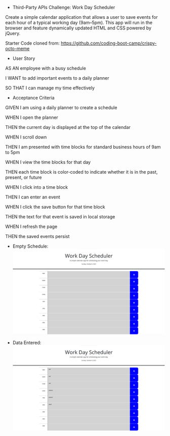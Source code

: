 * Third-Party APIs Challenge: Work Day Scheduler

Create a simple calendar application that allows a user to save events for each hour of a typical working day (9am–5pm). This app will run in the browser and feature dynamically updated HTML and CSS powered by jQuery.

Starter Code cloned from: https://github.com/coding-boot-camp/crispy-octo-meme

* User Story

AS AN employee with a busy schedule

I WANT to add important events to a daily planner

SO THAT I can manage my time effectively

* Acceptance Criteria

GIVEN I am using a daily planner to create a schedule

WHEN I open the planner

THEN the current day is displayed at the top of the calendar

WHEN I scroll down

THEN I am presented with time blocks for standard business hours of 9am to 5pm

WHEN I view the time blocks for that day

THEN each time block is color-coded to indicate whether it is in the past, present, or future

WHEN I click into a time block

THEN I can enter an event

WHEN I click the save button for that time block

THEN the text for that event is saved in local storage

WHEN I refresh the page

THEN the saved events persist

* Empty Schedule:
![Alt text](./assets/image.png)

* Data Entered:
![Alt text](./assets/image2.png)
